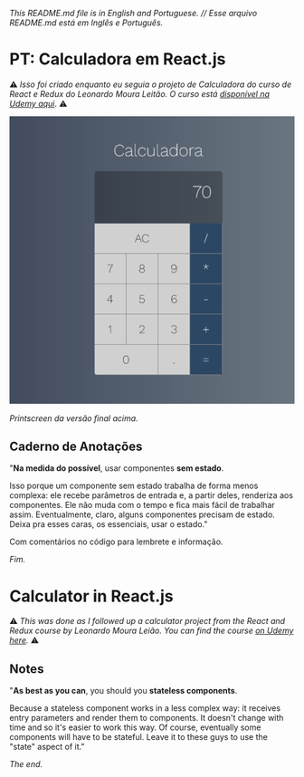 _This README.md file is in English and Portuguese. // Esse arquivo README.md está em Inglês e Português._

# PT: Calculadora em React.js

 ⚠️ _Isso foi criado enquanto eu seguia o projeto de Calculadora do curso de React e Redux do Leonardo Moura Leitão. O curso está [disponível na Udemy aqui](https://www.udemy.com/course/react-redux-pt/)_. ⚠️

![calculadora](calculadora.png)

_Printscreen da versão final acima._

## Caderno de Anotações

"**Na medida do possível**, usar componentes **sem estado**.

Isso porque um componente sem estado trabalha de forma menos complexa: ele recebe parâmetros de entrada e, a partir deles, renderiza aos componentes. Ele não muda com o tempo e fica mais fácil de trabalhar assim. Eventualmente, claro, alguns componentes precisam de estado. Deixa pra esses caras, os essenciais, usar o estado."

Com comentários no código para lembrete e informação.

_Fim._

# Calculator in React.js


⚠️ _This was done as I followed up a calculator project from the React and Redux course by Leonardo Moura Leião. You can find the course [on Udemy here](https://www.udemy.com/course/react-redux-pt/)._ ⚠️

## Notes

"**As best as you can**, you should you **stateless components**. 

Because a stateless component works in a less complex way: it receives entry parameters and render them to components. It doesn't change with time and so it's easier to work this way. Of course, eventually some components will have to be stateful. Leave it to these guys to use the "state" aspect of it."

_The end._